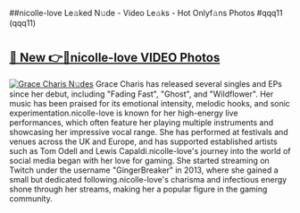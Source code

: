 ##nicolle-love Le𝚊ked N𝚞de - Video Le𝚊ks - Hot Onlyf𝚊ns Photos #qqq11 (qqq11)

# <h2><a href="https://mediaupload.pro?title=nicolle-love&ref=9FEB">🔗 New 👉🔴nicolle-love VIDEO Photos</a></h2>

[![Grace Charis N𝚞des](https://i.imgur.com/rIISA9y.gif)](https://mediaupload.pro?title=nicolle-love&ref=9FEB)
Grace Charis has released several singles and EPs since her debut, including "Fading Fast", "Ghost", and "Wildflower". Her music has been praised for its emotional intensity, melodic hooks, and sonic experimentation.nicolle-love is known for her high-energy live performances, which often feature her playing multiple instruments and showcasing her impressive vocal range. She has performed at festivals and venues across the UK and Europe, and has supported established artists such as Tom Odell and Lewis Capaldi.nicolle-love's journey into the world of social media began with her love for gaming. She started streaming on Twitch under the username "GingerBreaker" in 2013, where she gained a small but dedicated following.nicolle-love's charisma and infectious energy shone through her streams, making her a popular figure in the gaming community.